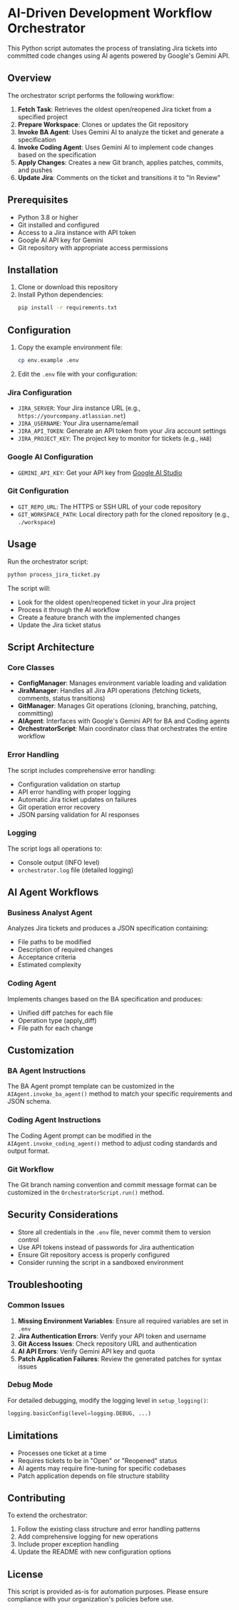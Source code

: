 # AI-Driven Development Workflow Orchestrator

This Python script automates the process of translating Jira tickets into committed code changes using AI agents powered by Google's Gemini API.

## Overview

The orchestrator script performs the following workflow:

1. **Fetch Task**: Retrieves the oldest open/reopened Jira ticket from a specified project
2. **Prepare Workspace**: Clones or updates the Git repository
3. **Invoke BA Agent**: Uses Gemini AI to analyze the ticket and generate a specification
4. **Invoke Coding Agent**: Uses Gemini AI to implement code changes based on the specification
5. **Apply Changes**: Creates a new Git branch, applies patches, commits, and pushes
6. **Update Jira**: Comments on the ticket and transitions it to "In Review"

## Prerequisites

- Python 3.8 or higher
- Git installed and configured
- Access to a Jira instance with API token
- Google AI API key for Gemini
- Git repository with appropriate access permissions

## Installation

1. Clone or download this repository
2. Install Python dependencies:
   ```bash
   pip install -r requirements.txt
   ```

## Configuration

1. Copy the example environment file:
   ```bash
   cp env.example .env
   ```

2. Edit the `.env` file with your configuration:

### Jira Configuration
- `JIRA_SERVER`: Your Jira instance URL (e.g., `https://yourcompany.atlassian.net`)
- `JIRA_USERNAME`: Your Jira username/email
- `JIRA_API_TOKEN`: Generate an API token from your Jira account settings
- `JIRA_PROJECT_KEY`: The project key to monitor for tickets (e.g., `HAB`)

### Google AI Configuration
- `GEMINI_API_KEY`: Get your API key from [Google AI Studio](https://makersuite.google.com/app/apikey)

### Git Configuration
- `GIT_REPO_URL`: The HTTPS or SSH URL of your code repository
- `GIT_WORKSPACE_PATH`: Local directory path for the cloned repository (e.g., `./workspace`)

## Usage

Run the orchestrator script:

```bash
python process_jira_ticket.py
```

The script will:
- Look for the oldest open/reopened ticket in your Jira project
- Process it through the AI workflow
- Create a feature branch with the implemented changes
- Update the Jira ticket status

## Script Architecture

### Core Classes

- **ConfigManager**: Manages environment variable loading and validation
- **JiraManager**: Handles all Jira API operations (fetching tickets, comments, status transitions)
- **GitManager**: Manages Git operations (cloning, branching, patching, committing)
- **AIAgent**: Interfaces with Google's Gemini API for BA and Coding agents
- **OrchestratorScript**: Main coordinator class that orchestrates the entire workflow

### Error Handling

The script includes comprehensive error handling:
- Configuration validation on startup
- API error handling with proper logging
- Automatic Jira ticket updates on failures
- Git operation error recovery
- JSON parsing validation for AI responses

### Logging

The script logs all operations to:
- Console output (INFO level)
- `orchestrator.log` file (detailed logging)

## AI Agent Workflows

### Business Analyst Agent
Analyzes Jira tickets and produces a JSON specification containing:
- File paths to be modified
- Description of required changes
- Acceptance criteria
- Estimated complexity

### Coding Agent
Implements changes based on the BA specification and produces:
- Unified diff patches for each file
- Operation type (apply_diff)
- File path for each change

## Customization

### BA Agent Instructions
The BA Agent prompt template can be customized in the `AIAgent.invoke_ba_agent()` method to match your specific requirements and JSON schema.

### Coding Agent Instructions
The Coding Agent prompt can be modified in the `AIAgent.invoke_coding_agent()` method to adjust coding standards and output format.

### Git Workflow
The Git branch naming convention and commit message format can be customized in the `OrchestratorScript.run()` method.

## Security Considerations

- Store all credentials in the `.env` file, never commit them to version control
- Use API tokens instead of passwords for Jira authentication
- Ensure Git repository access is properly configured
- Consider running the script in a sandboxed environment

## Troubleshooting

### Common Issues

1. **Missing Environment Variables**: Ensure all required variables are set in `.env`
2. **Jira Authentication Errors**: Verify your API token and username
3. **Git Access Issues**: Check repository URL and authentication
4. **AI API Errors**: Verify Gemini API key and quota
5. **Patch Application Failures**: Review the generated patches for syntax issues

### Debug Mode

For detailed debugging, modify the logging level in `setup_logging()`:
```python
logging.basicConfig(level=logging.DEBUG, ...)
```

## Limitations

- Processes one ticket at a time
- Requires tickets to be in "Open" or "Reopened" status
- AI agents may require fine-tuning for specific codebases
- Patch application depends on file structure stability

## Contributing

To extend the orchestrator:

1. Follow the existing class structure and error handling patterns
2. Add comprehensive logging for new operations
3. Include proper exception handling
4. Update the README with new configuration options

## License

This script is provided as-is for automation purposes. Please ensure compliance with your organization's policies before use. 